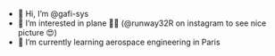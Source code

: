 - 👋 Hi, I’m @gafi-sys
- 👀 I’m interested in plane 🛫🛬 (@runway32R on instagram to see nice picture 😍)
- 🌱 I’m currently learning aerospace engineering in Paris

<!---
gafi-sys/gafi-sys is a ✨ special ✨ repository because its `README.md` (this file) appears on your GitHub profile.
You can click the Preview link to take a look at your changes.
--->

